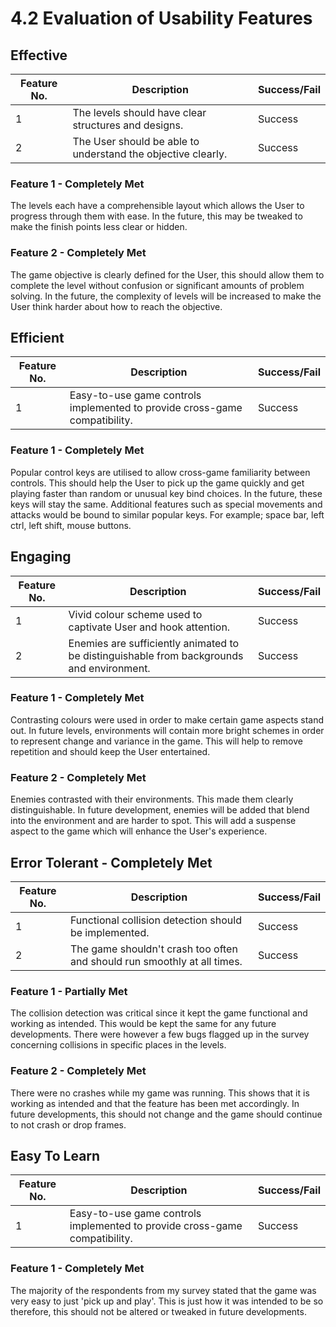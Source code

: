 # 4.2 Evaluation of Usability Features

## Effective

| Feature No. | Description                                                  | Success/Fail |
| ----------- | ------------------------------------------------------------ | ------------ |
| 1           | The levels should have clear structures and designs.         | Success      |
| 2           | The User should be able to understand the objective clearly. | Success      |



### Feature 1 - Completely Met

The levels each have a comprehensible layout which allows the User to progress through them with ease. In the future, this may be tweaked to make the finish points less clear or hidden.

### Feature 2 - Completely Met

The game objective is clearly defined for the User, this should allow them to complete the level without confusion or significant amounts of problem solving. In the future, the complexity of levels will be increased to make the User think harder about how to reach the objective.



## Efficient

| Feature No. | Description                                                                | Success/Fail |
| ----------- | -------------------------------------------------------------------------- | ------------ |
| 1           | Easy-to-use game controls implemented to provide cross-game compatibility. | Success      |



### Feature 1 - Completely Met

Popular control keys are utilised to allow cross-game familiarity between controls. This should help the User to pick up the game quickly and get playing faster than random or unusual key bind choices. In the future, these keys will stay the same. Additional features such as special movements and attacks would be bound to similar popular keys. For example; space bar, left ctrl, left shift, mouse buttons.



## Engaging

| Feature No. | Description                                                                               | Success/Fail |
| ----------- | ----------------------------------------------------------------------------------------- | ------------ |
| 1           | Vivid colour scheme used to captivate User and hook attention.                            | Success      |
| 2           | Enemies are sufficiently animated to be distinguishable from backgrounds and environment. | Success      |



### Feature 1 - Completely Met

Contrasting colours were used in order to make certain game aspects stand out. In future levels, environments will contain more bright schemes in order to represent change and variance in the game. This will help to remove repetition and should keep the User entertained.

### Feature 2 - Completely Met

Enemies contrasted with their environments. This made them clearly distinguishable. In future development, enemies will be added that blend into the environment and are harder to spot. This will add a suspense aspect to the game which will enhance the User's experience.



## Error Tolerant - Completely Met

| Feature No. | Description                                                              | Success/Fail |
| ----------- | ------------------------------------------------------------------------ | ------------ |
| 1           | Functional collision detection should be implemented.                    | Success      |
| 2           | The game shouldn't crash too often and should run smoothly at all times. | Success      |

### Feature 1 - Partially Met

The collision detection was critical since it kept the game functional and working as intended. This would be kept the same for any future developments. There were however a few bugs flagged up in the survey concerning collisions in specific places in the levels.

### Feature 2 - Completely Met

There were no crashes while my game was running. This shows that it is working as intended and that the feature has been met accordingly. In future developments, this should not change and the game should continue to not crash or drop frames.



## Easy To Learn

| Feature No. | Description                                                                | Success/Fail |
| ----------- | -------------------------------------------------------------------------- | ------------ |
| 1           | Easy-to-use game controls implemented to provide cross-game compatibility. | Success      |

### Feature 1 - Completely Met

The majority of the respondents from my survey stated that the game was very easy to just 'pick up and play'. This is just how it was intended to be so therefore, this should not be altered or tweaked in future developments.
